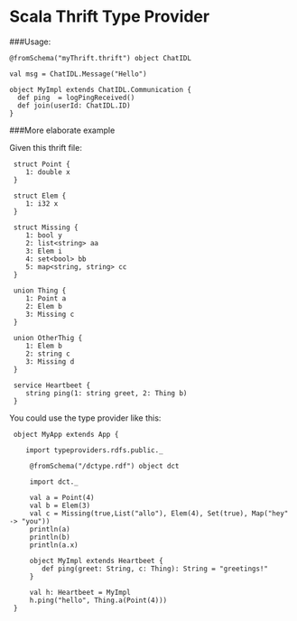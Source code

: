 Scala Thrift Type Provider
============================

###Usage:

    @fromSchema("myThrift.thrift") object ChatIDL
   
    val msg = ChatIDL.Message("Hello")
    
    object MyImpl extends ChatIDL.Communication {
      def ping  = logPingReceived()
      def join(userId: ChatIDL.ID)
    }

###More elaborate example

Given this thrift file:

     struct Point {
        1: double x
     }
     
     struct Elem {
        1: i32 x
     }
     
     struct Missing {
        1: bool y
        2: list<string> aa
        3: Elem i
        4: set<bool> bb
        5: map<string, string> cc
     }
     
     union Thing {
        1: Point a
        2: Elem b
        3: Missing c
     }
     
     union OtherThig {
        1: Elem b
        2: string c
        3: Missing d
     }
     
     service Heartbeet {
        string ping(1: string greet, 2: Thing b)
     }
     
You could use the type provider like this:

     object MyApp extends App {
     
        import typeproviders.rdfs.public._
     
         @fromSchema("/dctype.rdf") object dct
         
         import dct._
         
         val a = Point(4)
         val b = Elem(3)
         val c = Missing(true,List("allo"), Elem(4), Set(true), Map("hey" -> "you"))
         println(a)
         println(b)
         println(a.x)
         
         object MyImpl extends Heartbeet {
            def ping(greet: String, c: Thing): String = "greetings!"
         }
         
         val h: Heartbeet = MyImpl
         h.ping("hello", Thing.a(Point(4)))
     }
